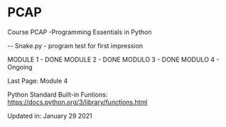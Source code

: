 # PCAP
Course PCAP -Programming Essentials in Python

-- Snake.py - program test for first impression

MODULE 1 - DONE
MODULE 2 - DONE
MODULO 3 - DONE
MODULO 4 - Ongoing

Last Page: Module 4


Python Standard Built-in Funtions:
https://docs.python.org/3/library/functions.html

Updated in: January 29 2021


